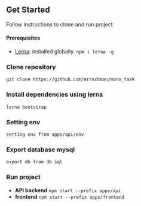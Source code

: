 ## Get Started
Follow instructions to clone and run project

#### Prerequisites
- [Lerna](https://github.com/lerna/lerna): installed globally. `npm i lerna -g`

### Clone repository
`git clone https://github.com/arrachman/mono_task`

### Install dependencies using lerna
`lerna bootstrap`

### Setting env
`setting env from apps/api/env`

### Export database mysql
`export db from db.sql`

### Run project
- **API backend**
`npm start --prefix apps/api`
- **frontend**
`npm start --prefix apps/frontend`
